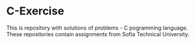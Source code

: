 # C-Exercise
This is repository with solutions of problems - C pogramming language. These repositories contain assignments from Sofia Technical University.
